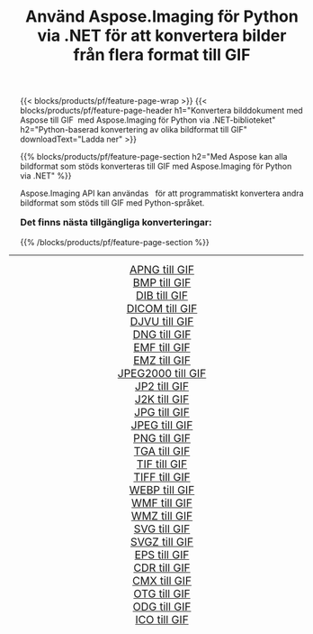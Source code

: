 ﻿---
title: Använd Aspose.Imaging för Python via .NET för att konvertera bilder från flera format till GIF 
weight: 3920
url: /sv/python-net/conversion/to/gif/ 
lang: sv
langdirlevel: 2
locales: zh-hans,ja,it,ru,de,es,fr,nl,id,lt,pl,pt,vi,tr,ko,zh-hant,ar,hi,th,sv,cs,uk,he
description: Du kan använda Aspose.Imaging för Python via .NET-biblioteket för att konvertera från en mängd olika format till GIF
---

{{< blocks/products/pf/feature-page-wrap >}}
{{< blocks/products/pf/feature-page-header h1="Konvertera bilddokument med Aspose till GIF  med Aspose.Imaging för Python via .NET-biblioteket" h2="Python-baserad konvertering av olika bildformat till GIF" downloadText="Ladda ner" >}}


{{% blocks/products/pf/feature-page-section  h2="Med Aspose kan alla bildformat som stöds konverteras till GIF med Aspose.Imaging för Python via .NET" %}}
<p align=justify>Aspose.Imaging API kan användas   för att programmatiskt konvertera andra bildformat som stöds till GIF med Python-språket.</p>
<h3 style="margin-top:16px;">
Det finns nästa tillgängliga konverteringar:
</h3>
{{% /blocks/products/pf/feature-page-section %}}
<div class="container-fluid productfamilypage bg-gray">
    <div class="convertypes bg-gray agp-content section">
        <div class="container">
		<hr style="margin-left:-20px;"/>
		<div class="row other-converters" style="gap: 10px;font-size: 19px;text-align:center;">
		    <div class='col-md-3 other-converter remove-lp remove-rp'><a href="/imaging/sv/python-net/conversion/apng-to-gif/" style="padding:15px;">APNG till GIF</a></div>
<div class='col-md-3 other-converter remove-lp remove-rp'><a href="/imaging/sv/python-net/conversion/bmp-to-gif/" style="padding:15px;">BMP till GIF</a></div>
<div class='col-md-3 other-converter remove-lp remove-rp'><a href="/imaging/sv/python-net/conversion/dib-to-gif/" style="padding:15px;">DIB till GIF</a></div>
<div class='col-md-3 other-converter remove-lp remove-rp'><a href="/imaging/sv/python-net/conversion/dicom-to-gif/" style="padding:15px;">DICOM till GIF</a></div>
<div class='col-md-3 other-converter remove-lp remove-rp'><a href="/imaging/sv/python-net/conversion/djvu-to-gif/" style="padding:15px;">DJVU till GIF</a></div>
<div class='col-md-3 other-converter remove-lp remove-rp'><a href="/imaging/sv/python-net/conversion/dng-to-gif/" style="padding:15px;">DNG till GIF</a></div>
<div class='col-md-3 other-converter remove-lp remove-rp'><a href="/imaging/sv/python-net/conversion/emf-to-gif/" style="padding:15px;">EMF till GIF</a></div>
<div class='col-md-3 other-converter remove-lp remove-rp'><a href="/imaging/sv/python-net/conversion/emz-to-gif/" style="padding:15px;">EMZ till GIF</a></div>
<div class='col-md-3 other-converter remove-lp remove-rp'><a href="/imaging/sv/python-net/conversion/jpeg2000-to-gif/" style="padding:15px;">JPEG2000 till GIF</a></div>
<div class='col-md-3 other-converter remove-lp remove-rp'><a href="/imaging/sv/python-net/conversion/jp2-to-gif/" style="padding:15px;">JP2 till GIF</a></div>
<div class='col-md-3 other-converter remove-lp remove-rp'><a href="/imaging/sv/python-net/conversion/j2k-to-gif/" style="padding:15px;">J2K till GIF</a></div>
<div class='col-md-3 other-converter remove-lp remove-rp'><a href="/imaging/sv/python-net/conversion/jpg-to-gif/" style="padding:15px;">JPG till GIF</a></div>
<div class='col-md-3 other-converter remove-lp remove-rp'><a href="/imaging/sv/python-net/conversion/jpeg-to-gif/" style="padding:15px;">JPEG till GIF</a></div>
<div class='col-md-3 other-converter remove-lp remove-rp'><a href="/imaging/sv/python-net/conversion/png-to-gif/" style="padding:15px;">PNG till GIF</a></div>
<div class='col-md-3 other-converter remove-lp remove-rp'><a href="/imaging/sv/python-net/conversion/tga-to-gif/" style="padding:15px;">TGA till GIF</a></div>
<div class='col-md-3 other-converter remove-lp remove-rp'><a href="/imaging/sv/python-net/conversion/tif-to-gif/" style="padding:15px;">TIF till GIF</a></div>
<div class='col-md-3 other-converter remove-lp remove-rp'><a href="/imaging/sv/python-net/conversion/tiff-to-gif/" style="padding:15px;">TIFF till GIF</a></div>
<div class='col-md-3 other-converter remove-lp remove-rp'><a href="/imaging/sv/python-net/conversion/webp-to-gif/" style="padding:15px;">WEBP till GIF</a></div>
<div class='col-md-3 other-converter remove-lp remove-rp'><a href="/imaging/sv/python-net/conversion/wmf-to-gif/" style="padding:15px;">WMF till GIF</a></div>
<div class='col-md-3 other-converter remove-lp remove-rp'><a href="/imaging/sv/python-net/conversion/wmz-to-gif/" style="padding:15px;">WMZ till GIF</a></div>
<div class='col-md-3 other-converter remove-lp remove-rp'><a href="/imaging/sv/python-net/conversion/svg-to-gif/" style="padding:15px;">SVG till GIF</a></div>
<div class='col-md-3 other-converter remove-lp remove-rp'><a href="/imaging/sv/python-net/conversion/svgz-to-gif/" style="padding:15px;">SVGZ till GIF</a></div>
<div class='col-md-3 other-converter remove-lp remove-rp'><a href="/imaging/sv/python-net/conversion/eps-to-gif/" style="padding:15px;">EPS till GIF</a></div>
<div class='col-md-3 other-converter remove-lp remove-rp'><a href="/imaging/sv/python-net/conversion/cdr-to-gif/" style="padding:15px;">CDR till GIF</a></div>
<div class='col-md-3 other-converter remove-lp remove-rp'><a href="/imaging/sv/python-net/conversion/cmx-to-gif/" style="padding:15px;">CMX till GIF</a></div>
<div class='col-md-3 other-converter remove-lp remove-rp'><a href="/imaging/sv/python-net/conversion/otg-to-gif/" style="padding:15px;">OTG till GIF</a></div>
<div class='col-md-3 other-converter remove-lp remove-rp'><a href="/imaging/sv/python-net/conversion/odg-to-gif/" style="padding:15px;">ODG till GIF</a></div>
<div class='col-md-3 other-converter remove-lp remove-rp'><a href="/imaging/sv/python-net/conversion/ico-to-gif/" style="padding:15px;">ICO till GIF</a></div>
                </div>
        </div>
    </div>
</div>
<br/>

